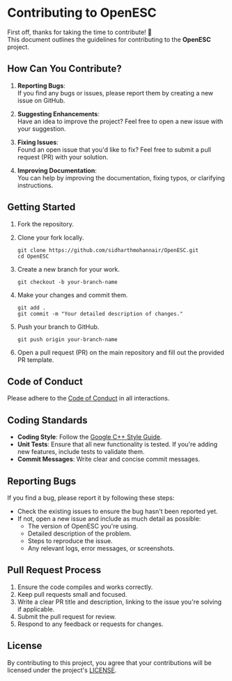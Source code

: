 
# Contributing to OpenESC

First off, thanks for taking the time to contribute! 🚀  
This document outlines the guidelines for contributing to the **OpenESC** project.

## How Can You Contribute?

1. **Reporting Bugs**:  
   If you find any bugs or issues, please report them by creating a new issue on GitHub.
   
2. **Suggesting Enhancements**:  
   Have an idea to improve the project? Feel free to open a new issue with your suggestion.

3. **Fixing Issues**:  
   Found an open issue that you'd like to fix? Feel free to submit a pull request (PR) with your solution.

4. **Improving Documentation**:  
   You can help by improving the documentation, fixing typos, or clarifying instructions.

## Getting Started

1. Fork the repository.
2. Clone your fork locally.
   ```
   git clone https://github.com/sidharthmohannair/OpenESC.git
   cd OpenESC
   ```
3. Create a new branch for your work.
   ```
   git checkout -b your-branch-name
   ```
4. Make your changes and commit them.
   ```
   git add .
   git commit -m "Your detailed description of changes."
   ```
5. Push your branch to GitHub.
   ```
   git push origin your-branch-name
   ```

6. Open a pull request (PR) on the main repository and fill out the provided PR template.

## Code of Conduct

Please adhere to the [Code of Conduct](CODE_OF_CONDUCT.md) in all interactions.

## Coding Standards

- **Coding Style**: Follow the [Google C++ Style Guide](https://google.github.io/styleguide/cppguide.html).
- **Unit Tests**: Ensure that all new functionality is tested. If you're adding new features, include tests to validate them.
- **Commit Messages**: Write clear and concise commit messages.

## Reporting Bugs

If you find a bug, please report it by following these steps:
- Check the existing issues to ensure the bug hasn't been reported yet.
- If not, open a new issue and include as much detail as possible:
  - The version of OpenESC you're using.
  - Detailed description of the problem.
  - Steps to reproduce the issue.
  - Any relevant logs, error messages, or screenshots.

## Pull Request Process

1. Ensure the code compiles and works correctly.
2. Keep pull requests small and focused.
3. Write a clear PR title and description, linking to the issue you're solving if applicable.
4. Submit the pull request for review.
5. Respond to any feedback or requests for changes.

## License

By contributing to this project, you agree that your contributions will be licensed under the project's [LICENSE](LICENSE).
